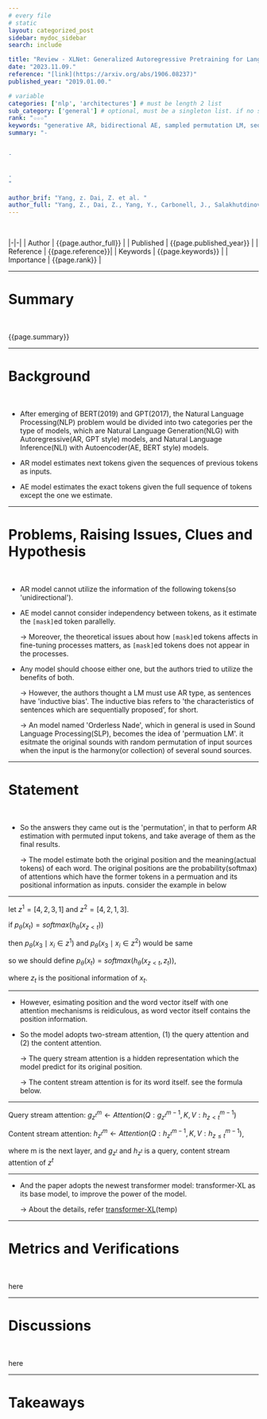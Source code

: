 ```yaml
---
# every file
# static
layout: categorized_post
sidebar: mydoc_sidebar
search: include

title: "Review - XLNet: Generalized Autoregressive Pretraining for Language Understanding."
date: "2023.11.09."
reference: "[link](https://arxiv.org/abs/1906.08237)"
published_year: "2019.01.00."

# variable
categories: ['nlp', 'architectures'] # must be length 2 list
sub_category: ['general'] # optional, must be a singleton list. if no subcategory filled, it will regareded in listed page in sidebar page
rank: "☆☆☆"
keywords: "generative AR, bidirectional AE, sampled permutation LM, sequence inductive bias, transformer-XL"
summary: "- 


- 
 

- 
"

author_brif: "Yang, z. Dai, Z. et al. "
author_full: "Yang, Z., Dai, Z., Yang, Y., Carbonell, J., Salakhutdinov, R., & Le, Q."
---
```


<br>

|-|-|
| Author | {{page.author_full}} |
| Published | {{page.published_year}} |
| Reference | {{page.reference}}|
| Keywords | {{page.keywords}} |
| Importance | {{page.rank}} |

---

# Summary

<br>

{{page.summary}}

---

# Background

<br>

- After emerging of BERT(2019) and GPT(2017), the Natural Language Processing(NLP) problem would be divided into two categories per the type of models, which are Natural Language Generation(NLG) with Autoregressive(AR, GPT style) models, and Natural Language Inference(NLI) with Autoencoder(AE, BERT style) models.

- AR model estimates next tokens given the sequences of previous tokens as inputs.

- AE model estimates the exact tokens given the full sequence of tokens except the one we estimate.

---

# Problems, Raising Issues, Clues and Hypothesis

<br>

- AR model cannot utilize the information of the following tokens(so 'unidirectional').

- AE model cannot consider independency between tokens, as it estimate the `[mask]`ed token parallelly.

  -> Moreover, the theoretical issues about how `[mask]`ed tokens affects in fine-tuning processes matters, as `[mask]`ed tokens does not appear in the processes.

- Any model should choose either one, but the authors tried to utilize the benefits of both.

  -> However, the authors thought a LM must use AR type, as sentences have 'inductive bias'. The inductive bias refers to 'the characteristics of sentences which are sequentially proposed', for short.

  -> An model named 'Orderless Nade', which in general is used in Sound Language Processing(SLP), becomes the idea of 'permuation LM'. it esitmate the original sounds with random permutation of input sources when the input is the harmony(or collection) of several sound sources.

---

# Statement

<br>

- So the answers they came out is the 'permutation', in that to perform AR estimation with permuted input tokens, and take average of them as the final results.

  -> The model estimate both the original position and the meaning(actual tokens) of each word. The original positions are the probability(softmax) of attentions which have the former tokens in a permuation and its positional information as inputs. consider the example in below

---

let $z^1 = [4, 2, 3, 1]$ and $z^2 = [4, 2, 1, 3]$.

if $p_\theta(x_t) = softmax(h_\theta(x_{z<t}))$

then $p_\theta(x_3 \mid x_i \in z^1)$ and $p_\theta(x_3 \mid x_i \in z^2)$ would be same

so we should define $p_\theta(x_t) = softmax(h_\theta(x_{z<t}, z_t))$,

where $z_t$ is the positional information of $x_t$.

---

- However, esimating position and the word vector itself with one attention mechanisms is reidiculous, as word vector itself contains the position information.

- So the model adopts two-stream attention, (1) the query attention and (2) the content attention.

  -> The query stream attention is a hidden representation which the model predict for its original position.

  -> The content stream attention is for its word itself. see the formula below.

---

Query stream attention: $g^m_{z^t} \longleftarrow Attention(Q: g_{z^t}^{m-1}, K, V: h_{z<t}^{m-1})$

Content stream attention: $h^m_{z^t} \longleftarrow Attention(Q: h_{z^t}^{m-1}, K, V: h_{z \le t}^{m-1})$,

where m is the next layer, and $g_{z^t}$ and $h_{z^t}$ is a query, content stream attention of $z^t$

---

- And the paper adopts the newest transformer model: transformer-XL as its base model, to improve the power of the model.

  -> About the details, refer [transformer-XL](https://arxiv.org/abs/1901.02860)(temp)

---

# Metrics and Verifications

<br>

here

---

# Discussions

<br>

here

---

# Takeaways

```

```
